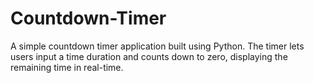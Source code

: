 # Countdown-Timer
A simple countdown timer application built using Python. The timer lets users input a time duration and counts down to zero, displaying the remaining time in real-time.
